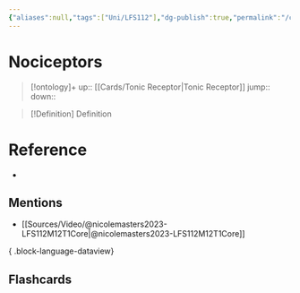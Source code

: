 ```yaml
---
{"aliases":null,"tags":["Uni/LFS112"],"dg-publish":true,"permalink":"/cards/nociceptors/","dgPassFrontmatter":true}
---
```


# Nociceptors

> [!ontology]+
> up:: [[Cards/Tonic Receptor\|Tonic Receptor]]
> jump:: 
> down:: 

> [!Definition] Definition
> 

# Reference
- 

## Mentions
- [[Sources/Video/@nicolemasters2023-LFS112M12T1Core\|@nicolemasters2023-LFS112M12T1Core]]

{ .block-language-dataview}

## Flashcards
